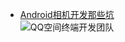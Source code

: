 
* [Android相机开发那些坑](http://mp.weixin.qq.com/s?__biz=MzI1MTA1MzM2Nw==&mid=401454605&idx=1&sn=d5a16f6dc13e7581fec08a4e704cd5d0&scene=2&srcid=01286RUoli7EfVFAIP3MPAEQ#rd)    
![QQ空间终端开发团队](http://mmbiz.qpic.cn/mmbiz/0aYRVN1mAJzTTdJemDcP6x1ytnNWgwzdlYWQeE8opuUl70H8xpCIpwIAnyQKWyicicZERdBHbYMBicLCsXiaVDgC7A/640?wx_fmt=jpeg&tp=webp&wxfrom=5 "QQ空间终端开发团队")
